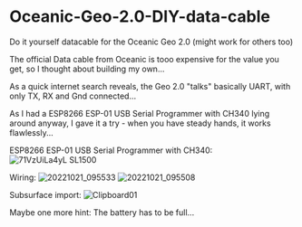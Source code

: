 # Oceanic-Geo-2.0-DIY-data-cable
Do it yourself datacable for the Oceanic Geo 2.0
(might work for others too)

The official Data cable from Oceanic is tooo expensive for the value you get,
so I thought about building my own...

As a quick internet search reveals, the Geo 2.0 "talks" basically UART,
with only TX, RX and Gnd connected...

As I had a ESP8266 ESP-01 USB Serial Programmer with CH340 lying around anyway,
I gave it a try - when you have steady hands, it works flawlessly...

ESP8266 ESP-01 USB Serial Programmer with CH340:
![71VzUiLa4yL _SL1500_](https://user-images.githubusercontent.com/6953309/197144950-cba9f866-3ec2-4394-b5c7-a37626a7bcf6.jpg)

Wiring:
![20221021_095533](https://user-images.githubusercontent.com/6953309/197145303-1a3bf02a-974a-483d-98fd-a82658f6da10.jpg)
![20221021_095508](https://user-images.githubusercontent.com/6953309/197145337-bee1b22e-9540-4d86-a4d6-98181e5d532f.jpg)

Subsurface import:
![Clipboard01](https://user-images.githubusercontent.com/6953309/197145537-1990a7a7-e5ec-421d-9aff-a10253871325.png)

Maybe one more hint: The battery has to be full...
